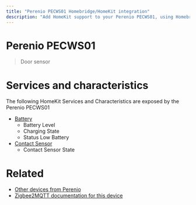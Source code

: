 ```yaml
---
title: "Perenio PECWS01 Homebridge/HomeKit integration"
description: "Add HomeKit support to your Perenio PECWS01, using Homebridge, Zigbee2MQTT and homebridge-z2m."
---
```

<!---
This file has been GENERATED using src/docgen/docgen.ts
DO NOT EDIT THIS FILE MANUALLY!
-->
# Perenio PECWS01
> Door sensor


# Services and characteristics
The following HomeKit Services and Characteristics are exposed by
the Perenio PECWS01

* [Battery](../../battery.md)
  * Battery Level
  * Charging State
  * Status Low Battery
* [Contact Sensor](../../sensors.md)
  * Contact Sensor State


# Related
* [Other devices from Perenio](../index.md#perenio)
* [Zigbee2MQTT documentation for this device](https://www.zigbee2mqtt.io/devices/PECWS01.html)